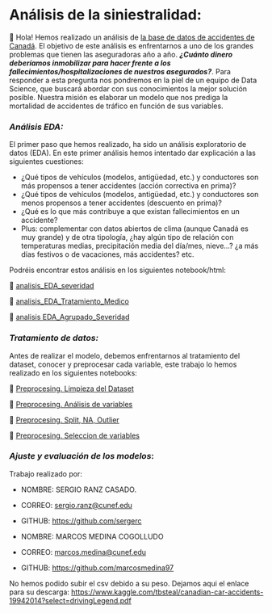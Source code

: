 # Análisis de la siniestralidad: 

:wave: Hola! Hemos realizado un análisis de [la base de datos de accidentes de Canadá](https://www.kaggle.com/tbsteal/canadian-car-accidents-19942014?select=drivingLegend.pdf).
El objetivo de este análisis es enfrentarnos a uno de los grandes problemas que tienen las aseguradoras año a año. ***¿Cuánto dinero deberíamos inmobilizar para hacer frente a los fallecimientos/hospitalizaciones de nuestros asegurados?***. Para responder a esta pregunta nos pondremos en la piel de un equipo de Data Science, que buscará abordar con sus conocimientos la mejor solución posible. Nuestra misión es elaborar un modelo que nos prediga la mortalidad de accidentes de tráfico en función de sus variables. 


### *Análisis EDA:* 
El primer paso que hemos realizado, ha sido un análisis exploratorio de datos (EDA). En este primer análisis hemos intentado dar explicación a las siguientes cuestiones: 

- ¿Qué tipos de vehículos (modelos, antigüedad, etc.) y conductores son más propensos a tener accidentes (acción correctiva en prima)? 
- ¿Qué tipos de vehículos (modelos, antigüedad, etc.) y conductores son menos propensos a tener accidentes (descuento en prima)?
- ¿Qué es lo que más contribuye a que existan fallecimientos en un accidente?
- Plus: complementar con datos abiertos de clima (aunque Canadá es muy grande) y de otra tipología, ¿hay algún tipo de relación con temperaturas medias, precipitación media
del día/mes, nieve...? ¿a más días festivos o de vacaciones, más accidentes? etc. 

Podréis encontrar estos análisis en los siguientes notebook/html:

  :page_facing_up: [analisis_EDA_severidad](https://github.com/sergerc/Accidentes_canada_ML/blob/main/notebooks/1.1.analisis_EDA_Severidad.ipynb)
   
  :page_facing_up: [analisis_EDA_Tratamiento_Medico](https://github.com/sergerc/Accidentes_canada_ML/blob/main/notebooks/1.3.analisis_EDA_Agrupado_Severidad.%20.ipynb)
  
  :page_facing_up: [analisis EDA_Agrupado_Severidad](https://github.com/sergerc/Accidentes_canada_ML/blob/main/notebooks/1.3.analisis_EDA_Agrupado_Severidad.%20.ipynb)
  
 
### *Tratamiento de datos:*
Antes de realizar el modelo, debemos enfrentarnos al tratamiento del dataset, conocer y preprocesar cada variable, este trabajo lo hemos realizado en los siguientes notebooks: 

  :page_facing_up: [Preprocesing. Limpieza del Dataset](https://github.com/sergerc/Accidentes_canada_ML/blob/main/notebooks/2.0.1.%20%20Preprocesing.%20Limpieza%20Dataset.%20.ipynb)

  :page_facing_up: [Preprocesing. Análisis de variables](https://github.com/sergerc/Accidentes_canada_ML/blob/main/notebooks/2.0.2.%20Preprocesing.%20Analisis%20de%20las%20variables.%20.ipynb)

  :page_facing_up: [Preprocesing. Split, NA, Outlier](https://github.com/sergerc/Accidentes_canada_ML/blob/main/notebooks/2.0.3.%20Preprocesing.%20SPLIT%2C%20NA%2C%20OUTLIER.%20.ipynb)
  
  :page_facing_up: [Preprocesing. Seleccion de variables](https://github.com/sergerc/Accidentes_canada_ML/blob/main/notebooks/2.0.4.%20Preprocesing.%20Seleccion%20de%20Variables..ipynb)

### *Ajuste y evaluación de los modelos*: 








Trabajo realizado por: 

- NOMBRE: SERGIO RANZ CASADO.
- CORREO: sergio.ranz@cunef.edu
- GITHUB: https://github.com/sergerc


- NOMBRE: MARCOS MEDINA COGOLLUDO
- CORREO: marcos.medina@cunef.edu
- GITHUB: https://github.com/marcosmedina97

No hemos podido subir el csv debido a su peso. Dejamos aqui el enlace para su descarga: https://www.kaggle.com/tbsteal/canadian-car-accidents-19942014?select=drivingLegend.pdf

